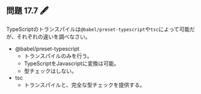 ## 問題 17.7 🖋

TypeScriptのトランスパイルは`@babel/preset-typescript`や`tsc`によって可能だが、それぞれの違いを調べなさい。

- @babel/preset-typescript
  - トランスパイルのみを行う。
  - TypeScriptをJavascriptに変換は可能。
  - 型チェックはしない。
- tsc
  - トランスパイルと、完全な型チェックを提供する。
